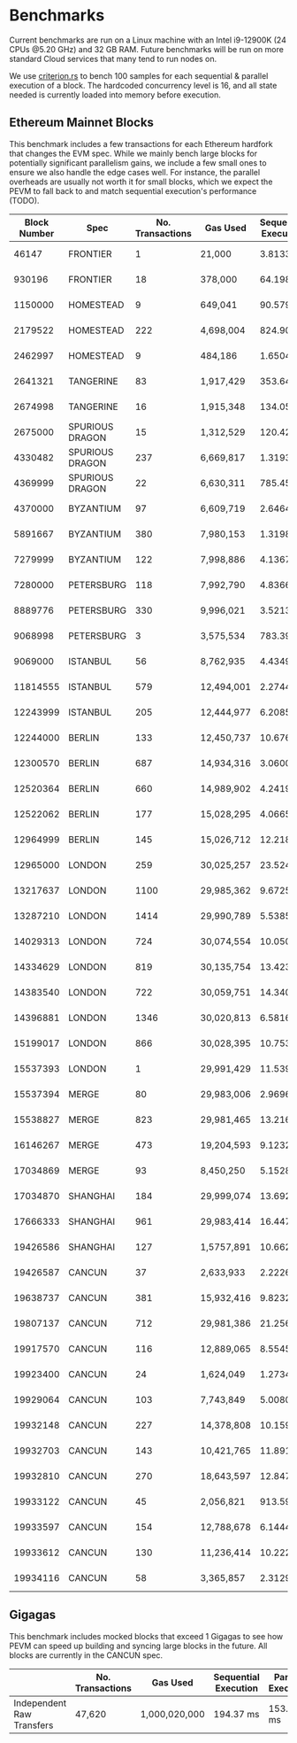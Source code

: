# Benchmarks

Current benchmarks are run on a Linux machine with an Intel i9-12900K (24 CPUs @5.20 GHz) and 32 GB RAM. Future benchmarks will be run on more standard Cloud services that many tend to run nodes on.

We use [criterion.rs](https://github.com/bheisler/criterion.rs) to bench 100 samples for each sequential & parallel execution of a block. The hardcoded concurrency level is 16, and all state needed is currently loaded into memory before execution.

## Ethereum Mainnet Blocks

This benchmark includes a few transactions for each Ethereum hardfork that changes the EVM spec. While we mainly bench large blocks for potentially significant parallelism gains, we include a few small ones to ensure we also handle the edge cases well. For instance, the parallel overheads are usually not worth it for small blocks, which we expect the PEVM to fall back to and match sequential execution's performance (TODO).

| Block Number | Spec            | No. Transactions | Gas Used   | Sequential Execution | Parallel Execution | P / S    |
| ------------ | --------------- | ---------------- | ---------- | -------------------- | ------------------ | -------- |
| 46147        | FRONTIER        | 1                | 21,000     | 3.8133 µs            | 5.5464 µs          | 1.45     |
| 930196       | FRONTIER        | 18               | 378,000    | 64.198 µs            | 124.53 µs          | 1.94     |
| 1150000      | HOMESTEAD       | 9                | 649,041    | 90.579 µs            | 117.67 µs          | 1.3      |
| 2179522      | HOMESTEAD       | 222              | 4,698,004  | 824.90 µs            | 1.4999 ms          | 1.82     |
| 2462997      | HOMESTEAD       | 9                | 484,186    | 1.6504 ms            | 1.8854 ms          | 1.14     |
| 2641321      | TANGERINE       | 83               | 1,917,429  | 353.64 µs            | 627.91 µs          | 1.78     |
| 2674998      | TANGERINE       | 16               | 1,915,348  | 134.05 µs            | 119.58 µs          | **0.89** |
| 2675000      | SPURIOUS DRAGON | 15               | 1,312,529  | 120.42 µs            | 125.91 µs          | 1.05     |
| 4330482      | SPURIOUS DRAGON | 237              | 6,669,817  | 1.3193 ms            | 644.19 µs          | **0.49** |
| 4369999      | SPURIOUS DRAGON | 22               | 6,630,311  | 785.45 µs            | 385.63 µs          | **0.49** |
| 4370000      | BYZANTIUM       | 97               | 6,609,719  | 2.6464 ms            | 2.4256 ms          | **0.92** |
| 5891667      | BYZANTIUM       | 380              | 7,980,153  | 1.3198 ms            | 2.4326 ms          | 1.84     |
| 7279999      | BYZANTIUM       | 122              | 7,998,886  | 4.1367 ms            | 1.3499 ms          | **0.33** |
| 7280000      | PETERSBURG      | 118              | 7,992,790  | 4.8366 ms            | 2.4461 ms          | **0.51** |
| 8889776      | PETERSBURG      | 330              | 9,996,021  | 3.5213 ms            | 1.4171 ms          | **0.4**  |
| 9068998      | PETERSBURG      | 3                | 3,575,534  | 783.39 µs            | 961.55 µs          | 1.23     |
| 9069000      | ISTANBUL        | 56               | 8,762,935  | 4.4349 ms            | 2.8628 ms          | **0.65** |
| 11814555     | ISTANBUL        | 579              | 12,494,001 | 2.2744 ms            | 3.7299 ms          | 1.64     |
| 12243999     | ISTANBUL        | 205              | 12,444,977 | 6.2085 ms            | 3.1359 ms          | **0.51** |
| 12244000     | BERLIN          | 133              | 12,450,737 | 10.676 ms            | 8.1790 ms          | **0.77** |
| 12300570     | BERLIN          | 687              | 14,934,316 | 3.0600 ms            | 4.3783 ms          | 1.43     |
| 12520364     | BERLIN          | 660              | 14,989,902 | 4.2419 ms            | 5.6387 ms          | 1.33     |
| 12522062     | BERLIN          | 177              | 15,028,295 | 4.0665 ms            | 2.0490 ms          | **0.5**  |
| 12964999     | BERLIN          | 145              | 15,026,712 | 12.218 ms            | 10.069 ms          | **0.82** |
| 12965000     | LONDON          | 259              | 30,025,257 | 23.524 ms            | 8.1404 ms          | **0.35** |
| 13217637     | LONDON          | 1100             | 29,985,362 | 9.6725 ms            | 7.8234 ms          | **0.81** |
| 13287210     | LONDON          | 1414             | 29,990,789 | 5.5385 ms            | 10.135 ms          | 1.83     |
| 14029313     | LONDON          | 724              | 30,074,554 | 10.050 ms            | 2.9390 ms          | **0.29** |
| 14334629     | LONDON          | 819              | 30,135,754 | 13.423 ms            | 6.6662 ms          | **0.5**  |
| 14383540     | LONDON          | 722              | 30,059,751 | 14.340 ms            | 6.1922 ms          | **0.43** |
| 14396881     | LONDON          | 1346             | 30,020,813 | 6.5816 ms            | 9.3410 ms          | 1.42     |
| 15199017     | LONDON          | 866              | 30,028,395 | 10.753 ms            | 5.0941 ms          | **0.47** |
| 15537393     | LONDON          | 1                | 29,991,429 | 11.539 µs            | 13.292 µs          | 1.15     |
| 15537394     | MERGE           | 80               | 29,983,006 | 2.9696 ms            | 1.9209 ms          | **0.65** |
| 15538827     | MERGE           | 823              | 29,981,465 | 13.216 ms            | 7.6968 ms          | **0.58** |
| 16146267     | MERGE           | 473              | 19,204,593 | 9.1232 ms            | 3.3758 ms          | **0.37** |
| 17034869     | MERGE           | 93               | 8,450,250  | 5.1528 ms            | 2.5558 ms          | **0.5**  |
| 17034870     | SHANGHAI        | 184              | 29,999,074 | 13.692 ms            | 9.0195 ms          | **0.66** |
| 17666333     | SHANGHAI        | 961              | 29,983,414 | 16.447 ms            | 8.2956 ms          | **0.5**  |
| 19426586     | SHANGHAI        | 127              | 1,5757,891 | 10.662 ms            | 8.8176 ms          | **0.83** |
| 19426587     | CANCUN          | 37               | 2,633,933  | 2.2226 ms            | 1.3733 ms          | **0.62** |
| 19638737     | CANCUN          | 381              | 15,932,416 | 9.8232 ms            | 6.6009 ms          | **0.67** |
| 19807137     | CANCUN          | 712              | 29,981,386 | 21.256 ms            | 10.197 ms          | **0.48** |
| 19917570     | CANCUN          | 116              | 12,889,065 | 8.5545 ms            | 4.3840 ms          | **0.51** |
| 19923400     | CANCUN          | 24               | 1,624,049  | 1.2734 ms            | 1.0750 ms          | **0.84** |
| 19929064     | CANCUN          | 103              | 7,743,849  | 5.0080 ms            | 2.9115 ms          | **0.58** |
| 19932148     | CANCUN          | 227              | 14,378,808 | 10.159 ms            | 6.0995 ms          | **0.6**  |
| 19932703     | CANCUN          | 143              | 10,421,765 | 11.891 ms            | 6.9915 ms          | **0.59** |
| 19932810     | CANCUN          | 270              | 18,643,597 | 12.847 ms            | 7.7446 ms          | **0.6**  |
| 19933122     | CANCUN          | 45               | 2,056,821  | 913.59 µs            | 621.96 µs          | **0.68** |
| 19933597     | CANCUN          | 154              | 12,788,678 | 6.1444 ms            | 3.9447 ms          | **0.64** |
| 19933612     | CANCUN          | 130              | 11,236,414 | 10.222 ms            | 4.0232 ms          | **0.39** |
| 19934116     | CANCUN          | 58               | 3,365,857  | 2.3129 ms            | 1.4174 ms          | **0.61** |

## Gigagas

This benchmark includes mocked blocks that exceed 1 Gigagas to see how PEVM can speed up building and syncing large blocks in the future. All blocks are currently in the CANCUN spec.

|                           | No. Transactions | Gas Used      | Sequential Execution | Parallel Execution | P / S    |
| ------------------------- | ---------------- | ------------- | -------------------- | ------------------ | -------- |
| Independent Raw Transfers | 47,620           | 1,000,020,000 | 194.37 ms            | 153.66 ms          | **0.79** |
